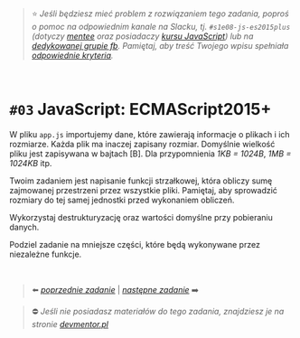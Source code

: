 > :star: *Jeśli będziesz mieć problem z rozwiązaniem tego zadania, poproś o pomoc na odpowiednim kanale na Slacku, tj. `#s1e08-js-es2015plus` (dotyczy [mentee](https://devmentor.pl/mentoring-javascript/) oraz posiadaczy [kursu JavaScript](https://devmentor.pl/p/javascript-for-beginners/)) lub na [dedykowanej grupie fb](https://www.facebook.com/groups/155234921740033). Pamiętaj, aby treść Twojego wpisu spełniała [odpowiednie kryteria](https://devmentor.pl/jak-prosic-o-pomoc/).*

&nbsp;

# `#03` JavaScript: ECMAScript2015+

W pliku `app.js` importujemy dane, które zawierają informacje o plikach i ich rozmiarze. Każda plik ma inaczej zapisany rozmiar. Domyślnie wielkość pliku jest zapisywana w bajtach [B]. Dla przypomnienia *1KB = 1024B*, *1MB = 1024KB* itp.

Twoim zadaniem jest napisanie funkcji strzałkowej, która obliczy sumę zajmowanej przestrzeni przez wszystkie pliki. Pamiętaj, aby sprowadzić rozmiary do tej samej jednostki przed wykonaniem obliczeń.

Wykorzystaj destrukturyzację oraz wartości domyślne przy pobieraniu danych.

Podziel zadanie na mniejsze części, które będą wykonywane przez niezależne funkcje.


&nbsp;

> :arrow_left: [*poprzednie zadanie*](./../02) | [*następne zadanie*](./../04) :arrow_right:

> :no_entry: *Jeśli nie posiadasz materiałów do tego zadania, znajdziesz je na stronie [devmentor.pl](https://devmentor.pl/p/js-basics/)*
